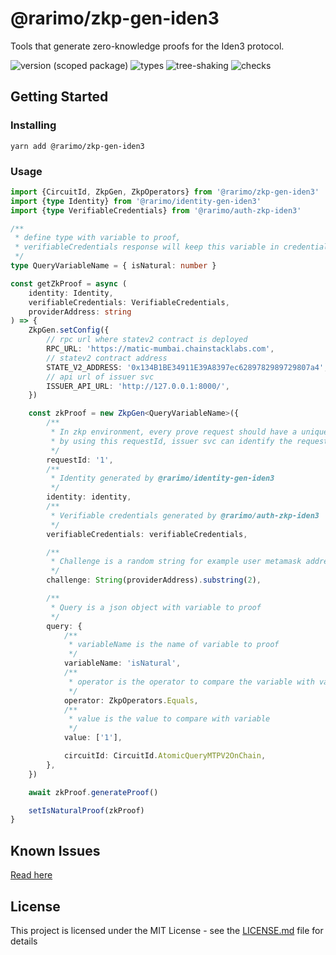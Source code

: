 # @rarimo/zkp-gen-iden3
Tools that generate zero-knowledge proofs for the Iden3 protocol.

![version (scoped package)](https://badgen.net/npm/v/@rarimo/zkp-gen-iden3)
![types](https://badgen.net/npm/types/@rarimo/zkp-gen-iden3)
![tree-shaking](https://badgen.net/bundlephobia/tree-shaking/@rarimo/zkp-gen-iden3)
![checks](https://badgen.net/github/checks/rarimo/js-sdk/main)

## Getting Started

### Installing

```
yarn add @rarimo/zkp-gen-iden3
```

### Usage

```ts
import {CircuitId, ZkpGen, ZkpOperators} from '@rarimo/zkp-gen-iden3'
import {type Identity} from '@rarimo/identity-gen-iden3'
import {type VerifiableCredentials} from '@rarimo/auth-zkp-iden3'

/**
 * define type with variable to proof,
 * verifiableCredentials response will keep this variable in credentialSubject
 */
type QueryVariableName = { isNatural: number }

const getZkProof = async (
    identity: Identity,
    verifiableCredentials: VerifiableCredentials,
    providerAddress: string
) => {
    ZkpGen.setConfig({
        // rpc url where statev2 contract is deployed
        RPC_URL: 'https://matic-mumbai.chainstacklabs.com',
        // statev2 contract address
        STATE_V2_ADDRESS: '0x134B1BE34911E39A8397ec6289782989729807a4',
        // api url of issuer svc
        ISSUER_API_URL: 'http://127.0.0.1:8000/',
    })

    const zkProof = new ZkpGen<QueryVariableName>({
        /**
         * In zkp environment, every prove request should have a unique requestId
         * by using this requestId, issuer svc can identify the request
         */
        requestId: '1',
        /**
         * Identity generated by @rarimo/identity-gen-iden3
         */
        identity: identity,
        /**
         * Verifiable credentials generated by @rarimo/auth-zkp-iden3
         */
        verifiableCredentials: verifiableCredentials,

        /**
         * Challenge is a random string for example user metamask address without '0x'
         */
        challenge: String(providerAddress).substring(2),

        /**
         * Query is a json object with variable to proof
         */
        query: {
            /**
             * variableName is the name of variable to proof
             */
            variableName: 'isNatural',
            /**
             * operator is the operator to compare the variable with value
             */
            operator: ZkpOperators.Equals,
            /**
             * value is the value to compare with variable
             */
            value: ['1'],

            circuitId: CircuitId.AtomicQueryMTPV2OnChain,
        },
    })

    await zkProof.generateProof()

    setIsNaturalProof(zkProof)
}
```

## Known Issues
[Read here](https://github.com/rarimo/js-sdk/blob/main/README.md#working-with-zkp-iden3-packages)

## License

This project is licensed under the MIT License - see the [LICENSE.md](../../LICENSE) file for details
